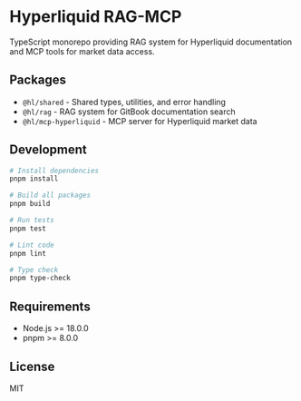 # Hyperliquid RAG-MCP

TypeScript monorepo providing RAG system for Hyperliquid documentation and MCP tools for market data access.

## Packages

- `@hl/shared` - Shared types, utilities, and error handling
- `@hl/rag` - RAG system for GitBook documentation search
- `@hl/mcp-hyperliquid` - MCP server for Hyperliquid market data

## Development

```bash
# Install dependencies
pnpm install

# Build all packages
pnpm build

# Run tests
pnpm test

# Lint code
pnpm lint

# Type check
pnpm type-check
```

## Requirements

- Node.js >= 18.0.0
- pnpm >= 8.0.0

## License

MIT